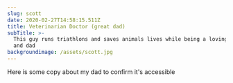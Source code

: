 ```yaml
---
slug: scott
date: 2020-02-27T14:58:15.511Z
title: Veterinarian Doctor (great dad)
subTitle: >-
  This guy runs triathlons and saves animals lives while being a loving husband
  and dad
backgroundimage: /assets/scott.jpg
---
```


Here is some copy about my dad to confirm it's accessible
